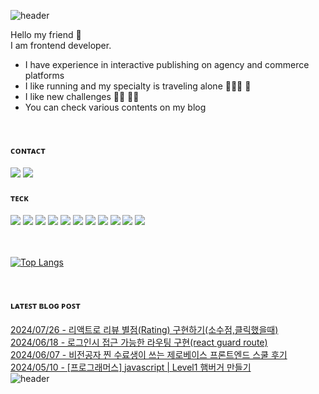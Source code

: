 
![header](https://capsule-render.vercel.app/api?type=wave&text=LeeChaeng!&height=250&fontColor=FFF&color=0:FFCEFF,100:ADCDFF&fontAlignY=35&fontSize=100)

Hello my friend 🤍  
I am frontend developer.
- I have experience in interactive publishing on agency and commerce platforms
- I like running and my specialty is traveling alone 🏃🏻‍♀️ 🎒
- I like new challenges 🤜🏻 🤛🏻
- You can check various contents on my blog

<br/>
<div>

<h4>ᴄᴏɴᴛᴀᴄᴛ</h4>
<a href="https://chaeyoung2.tistory.com/" target="_blank"><img src="https://img.shields.io/badge/blog-fd384a?style=flat-square&logo=Blogger&logoColor=white"/></a>
<a href="mailto:cycy8527@gmail.com" target="_blank"><img src="https://img.shields.io/badge/mail-000?style=flat-square&logo=gmail&logoColor=white"/></a>

<h4>ᴛᴇᴄᴋ</h4>
<img src="https://img.shields.io/badge/html5-E34F26?style=flat-square&logo=html5&logoColor=white" >
<img src="https://img.shields.io/badge/css3-1572B6?style=flat-square&logo=css3&logoColor=white">
<img src="https://img.shields.io/badge/Next.js-000000?style=flat-square&logo=Next.js&logoColor=white">
<img src="https://img.shields.io/badge/javascript-F7DF1E?style=flat-square&logo=javascript&logoColor=black">
<img src="https://img.shields.io/badge/TypeScript-3178C6?style=flat-square&logo=TypeScript&logoColor=black">
<img src="https://img.shields.io/badge/styled-components-DB7093?style=flat-square&logo=styled-components&logoColor=white">

<img src="https://img.shields.io/badge/tailwindcss-06B6D4?style=flat-square&logo=tailwindcss&logoColor=black">
<img src="https://img.shields.io/badge/React-61DAFB?style=flat-square&logo=React&logoColor=white"> 
<img src="https://img.shields.io/badge/recoil-3578E5?style=flat-square&logo=recoil&logoColor=white"">
<img src="https://img.shields.io/badge/reactquery-FF4154?style=flat-square&logo=reactquery&logoColor=white"">
<img src="https://img.shields.io/badge/Redux-764ABC?style=flat-square&logo=Redux&logoColor=white">

<!-- <img src="https://img.shields.io/badge/Webpack-8DD6F9?style=flat-square&logo=Webpack&logoColor=white"> -->
<!-- <img src="https://img.shields.io/badge/Redux-764ABC?style=flat-square&logo=Redux&logoColor=white">


<br/>
<br/>
<!-- <h3>I n t e r e s t i n g..❤️ </h3>
<a href="https://fixed-rubidium-143.notion.site/a5ecc887af2d412589d290957ee8332d?pvs=4" target="_blank"><img src="https://img.shields.io/badge/figma(보러가기)-fd384a?style=flat-square&logo=Figma&logoColor=white"/></a> -->


</div>

<br/>
<br/>

[![Top Langs](https://github-readme-stats.vercel.app/api/top-langs/?username=chae-young&layout=compact&theme=dark)](https://github.com/anuraghazra/github-readme-stats)

<br/>

<h4>ʟᴀᴛᴇꜱᴛ ʙʟᴏɢ ᴘᴏꜱᴛ</h4>

[2024/07/26 - 리액트로 리뷰 별점(Rating) 구현하기(소수점,클릭했을때)](https://chaeyoung2.tistory.com/144) <br/>
[2024/06/18 - 로그인시 접근 가능한 라우팅 구현(react guard route)](https://chaeyoung2.tistory.com/142) <br/>
[2024/06/07 - 비전공자 찐 수료생이 쓰는 제로베이스 프론트엔드 스쿨 후기](https://chaeyoung2.tistory.com/141) <br/>
[2024/05/10 - [프로그래머스] javascript | Level1 햄버거 만들기](https://chaeyoung2.tistory.com/140) <br/>
![header](https://capsule-render.vercel.app/api?type=wave&height=250&fontColor=FFF&color=0:FFCEFF,100:ADCDFF&section=footer)